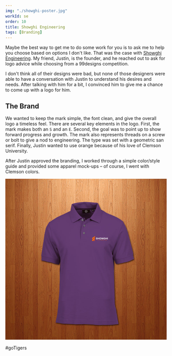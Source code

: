 ```yaml
---
img: "./showghi-poster.jpg"
workId: se
order: 10
title: Showghi Engineering
tags: [Branding]
---
```


Maybe the best way to get me to do some work for you is to ask me to help you choose based on options I don't like. That was the case with [Showghi Engineering](https://showghi.com). My friend, Justin, is the founder, and he reached out to ask for logo advice while choosing from a 99designs competition.

I don't think all of their designs were bad, but none of those designers were able to have a conversation with Justin to understand his desires and needs. After talking with him for a bit, I convinced him to give me a chance to come up with a logo for him.

## The Brand
We wanted to keep the mark simple, the font clean, and give the overall logo a timeless feel. There are several key elements in the logo. First, the mark makes both an `S` and an `E`. Second, the goal was to point up to show forward progress and growth. The mark also represents threads on a screw or bolt to give a nod to engineering. The type was set with a geometric san serif. Finally, Justin wanted to use orange because of his love of Clemson University.

After Justin approved the branding, I worked through a simple color/style guide and provided some apparel mock-ups – of course, I went with Clemson colors.

![Showghi Engineering Polo Mock Up](./showghi-shirt.jpg)

#goTigers
